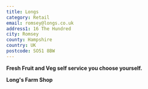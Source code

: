 ```yaml
---
title: Longs
category: Retail
email: romsey@longs.co.uk
address1: 16 The Hundred
city: Romsey
county: Hampshire
country: UK
postcode: SO51 8BW
---
```

 **Fresh Fruit and Veg self service you choose yourself.**

**Long's Farm Shop**

